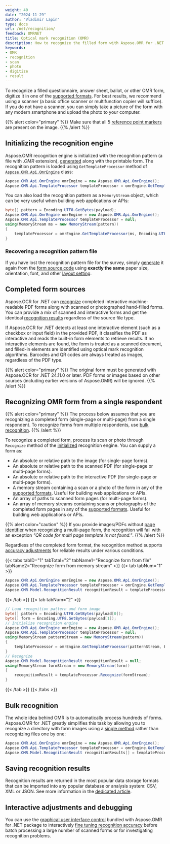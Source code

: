 ```yaml
---
weight: 40
date: "2024-11-29"
author: "Vladimir Lapin"
type: docs
url: /net/recognition/
feedback: OMRNET
title: Optical mark recognition (OMR)
description: How to recognize the filled form with Aspose.OMR for .NET.
keywords:
- OMR
- recognition
- scan
- photo
- digitize
- result
---
```


To recognize a filled questionnaire, answer sheet, ballot, or other OMR form, digitize it in one of the [supported formats](/omr/net/supported-file-formats/). For best results, we recommend using a scanner (a basic office scanner or multifunction copier will suffice). If you do not have a scanner, you can simply take a picture of the form with any modern smartphone and upload the photo to your computer.

{{% alert color="primary" %}} 
Make sure that all 5 [reference point markers](/omr/net/omr-form-structure/) are present on the image.
{{% /alert %}} 

## Initializing the recognition engine

Aspose.OMR recognition engine is initialized with the recognition pattern (a file with _.OMR_ extension), [generated](/omr/net/generate-template/) along with the printable form. The recognition pattern is loaded using `GetTemplateProcessor` method of [`Aspose.OMR.Api.OmrEngine`](https://reference.aspose.com/omr/net/aspose.omr.api/omrengine/) class:

```csharp
Aspose.OMR.Api.OmrEngine omrEngine = new Aspose.OMR.Api.OmrEngine();
Aspose.OMR.Api.TemplateProcessor templateProcessor = omrEngine.GetTemplateProcessor("pattern.omr");
```

You can also load the recognition pattern as a `MemoryStream` object, which can be very useful when building web applications or APIs:

```csharp
byte[] pattern = Encoding.UTF8.GetBytes(payload);
Aspose.OMR.Api.OmrEngine omrEngine = new Aspose.OMR.Api.OmrEngine();
Aspose.OMR.Api.TemplateProcessor templateProcessor = null;
using(MemoryStream ms = new MemoryStream(pattern))
{
	templateProcessor = omrEngine.GetTemplateProcessor(ms, Encoding.UTF8);
}
```

### Recovering a recognition pattern file

If you have lost the recognition pattern file for the survey, simply [generate](/omr/net/generate-template/) it again from the [form source code](/omr/net/design-form/) using **exactly the same** paper size, orientation, font, and other [layout setting](/omr/net/generate-template/page-setup/).

## Completed form sources

Aspose.OCR for .NET can [recognize](/net/recognition/) completed interactive machine-readable PDF forms along with scanned or photographed hand-filled forms. You can provide a mix of scanned and interactive forms and get the identical [recognition results](/net/recognition/save/) regardless of the source file type.

If Aspose.OCR for .NET detects at least one interactive element (such as a checkbox or input field) in the provided PDF, it classifies the PDF as interactive and reads the built-in form elements to retrieve results. If no interactive elements are found, the form is treated as a scanned document, and filled-in elements are identified using optical mark recognition algorithms. Barcodes and QR codes are always treated as images, regardless of the PDF type.

{{% alert color="primary" %}}
The original form must be generated with Aspose.OCR for .NET 24.11.0 or later. PDF forms or images based on other sources (including earlier versions of Aspose.OMR) will be ignored.
{{% /alert %}}

## Recognizing OMR form from a single respondent

{{% alert color="primary" %}} 
The process below assumes that you are recognizing a completed form (single-page or multi-page) from a single respondent. To recognize forms from multiple respondents, use [bulk recognition](#bulk-recognition).
{{% /alert %}} 

To recognize a completed form, process its scan or photo through `Recognize` method of the [initialized](#initializing-the-recognition-engine) recognition engine. You can supply a form as:

- An absolute or relative path to the image (for single-page forms).
- An absolute or relative path to the scanned PDF (for single-page or multi-page forms).
- An absolute or relative path to the interactive PDF (for single-page or multi-page forms).
- A memory stream containing a scan or a photo of the form in any of the [supported formats](/omr/net/supported-file-formats/). Useful for building web applications or APIs.
- An array of paths to scanned form pages (for multi-page forms).
- An array of memory streams containing scans or photographs of the completed form pages in any of the [supported formats](/omr/net/supported-file-formats/). Useful for building web applications or APIs.

{{% alert color="caution" %}} 
If you provide images/PDFs without [page identifier](/omr/net/omr-form-structure/) when recognizing a multi-page form, the recognition will fail with an exception _"QR code for multi page template is not found."_.
{{% /alert %}} 

Regardless of the completed form format, the recognition method supports [accuracy adjustments](/omr/net/recognition/accuracy-threshold/) for reliable results under various conditions.

{{< tabs tabID="1" tabTotal="2" tabName1="Recognize form from file" tabName2="Recognize form from memory stream" >}}
{{< tab tabNum="1" >}}
```csharp
Aspose.OMR.Api.OmrEngine omrEngine = new Aspose.OMR.Api.OmrEngine();
Aspose.OMR.Api.TemplateProcessor templateProcessor = omrEngine.GetTemplateProcessor("pattern.omr");
Aspose.OMR.Model.RecognitionResult recognitionResult = templateProcessor.Recognize("form-20230629.pdf");
```
{{< /tab >}}
{{< tab tabNum="2" >}}
```csharp
// Load recognition pattern and form image
byte[] pattern = Encoding.UTF8.GetBytes(payload[0]);
byte[] form = Encoding.UTF8.GetBytes(payload[1]);
// Initialize recognition engine
Aspose.OMR.Api.OmrEngine omrEngine = new Aspose.OMR.Api.OmrEngine();
Aspose.OMR.Api.TemplateProcessor templateProcessor = null;
using(MemoryStream patternStream = new MemoryStream(pattern))
{
	templateProcessor = omrEngine.GetTemplateProcessor(patternStream, Encoding.UTF8);
}
// Recognize
Aspose.OMR.Model.RecognitionResult recognitionResult = null;
using(MemoryStream formStream = new MemoryStream(form))
{
	recognitionResult = templateProcessor.Recognize(formStream);
}
```
{{< /tab >}}
{{< /tabs >}}

## Bulk recognition

The whole idea behind OMR is to automatically process hundreds of forms. Aspose.OMR for .NET greatly simplifies this task by allowing you to recognize a directory with form images using a [single method](https://reference.aspose.com/omr/net/aspose.omr.api/templateprocessor/recognizefolder/) rather than recognizing files one by one:

```csharp
Aspose.OMR.Api.OmrEngine omrEngine = new Aspose.OMR.Api.OmrEngine();
Aspose.OMR.Api.TemplateProcessor templateProcessor = omrEngine.GetTemplateProcessor("pattern.omr");
Aspose.OMR.Model.RecognitionResult recognitionResults[] = templateProcessor.RecognizeFolder(@"C:\final_exam\");
```

## Saving recognition results

Recognition results are returned in the most popular data storage formats that can be imported into any popular database or analysis system: CSV, XML or JSON. See more information in the [dedicated article](/omr/net/recognition/save/).

## Interactive adjustments and debugging

You can use the [graphical user interface control](/omr/net/working-with-ui-control/) bundled with Aspose.OMR for .NET package to interactively [fine tuning recognition accuracy](/omr/net/recognition/accuracy-threshold/) before batch processing a large number of scanned forms or for investigating recognition problems.
